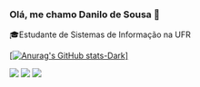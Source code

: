 ### Olá, me chamo Danilo de Sousa 👋
<div>
<p>🎓Estudante de Sistemas de Informação na UFR</p>
  
</div>

<div dir="auto"> 
  <a href="https://github.com/IDaniloSousa">
  
  [![Anurag's GitHub stats-Dark](https://github-readme-stats.vercel.app/api?username=IDaniloSousa&show_icons=true&theme=dark#gh-dark-mode-only)]
  
  
  </a>
</div>


<div> 
  <a href="https://www.instagram.com/danilo.d.sousa/" target="_blank"><img src="https://img.shields.io/badge/-Instagram-%23E4405F?style=for-the-badge&logo=instagram&logoColor=white" target="_blank"></a>
  <a href = "mailto:danilosousa2002@gmail.com"><img src="https://img.shields.io/badge/-Gmail-%23333?style=for-the-badge&logo=gmail&logoColor=white" target="_blank"></a>
  <a href="https://www.linkedin.com/in/danilo-d-sousa" target="_blank"><img src="https://img.shields.io/badge/-LinkedIn-%230077B5?style=for-the-badge&logo=linkedin&logoColor=white" target="_blank"></a> 
</div>

